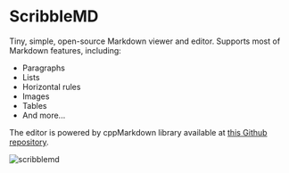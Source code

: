 ScribbleMD
=========

Tiny, simple, open-source Markdown viewer and editor.
Supports most of Markdown features, including:
- Paragraphs
- Lists
- Horizontal rules
- Images
- Tables
- And more...

The editor is powered by cppMarkdown library available at [this Github repository](https://github.com/rwypior/cppMarkdown).

![scribblemd](https://github.com/user-attachments/assets/0fa8ba8a-aedb-4373-a559-f2818c9f1eba)
